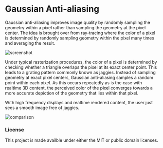 # Gaussian Anti-aliasing

Gaussian anti-aliasing improves image quality by randomly sampling the geometry within a pixel rather than sampling the geometry at the pixel center. The idea is brought over from ray-tracing where the color of a pixel is determined by randomly sampling geometry within the pixel many times and averaging the result.

![screenshot](https://user-images.githubusercontent.com/12551477/135394232-5b979530-fb7a-45f1-a09f-3419ad722a04.png)

Under typical rasterization procedures, the color of a pixel is determined by checking whether a triangle overlaps the pixel at its exact center point. This leads to a grating pattern commonly known as jaggies. Instead of sampling geometry at exact pixel centers, Gaussian anti-aliasing samples a random point within each pixel. As this occurs repeatedly as is the case with realtime 3D content, the perceived color of the pixel converges towards a more accurate depiction of the geometry that lies within that pixel. 

With high frequency displays and realtime rendered content, the user just sees a smooth image free of jaggies.

![comparison](https://user-images.githubusercontent.com/12551477/135394069-955a984c-a4f9-404f-aad4-de9e0a2bc486.png)

### License

This project is made availble under either the MIT or public domain licenses.
